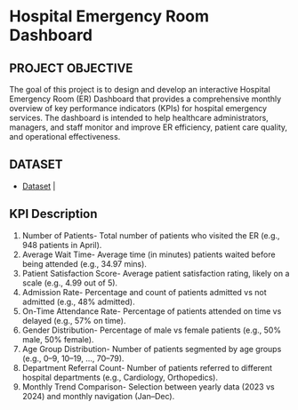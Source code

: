 # Hospital Emergency Room Dashboard 

## PROJECT OBJECTIVE

The goal of this project is to design and develop an interactive Hospital Emergency Room (ER) Dashboard that provides a comprehensive monthly overview of key performance indicators (KPIs) for hospital emergency services. The dashboard is intended to help healthcare administrators, managers, and staff monitor and improve ER efficiency, patient care quality, and operational effectiveness.

## DATASET

- <a href="https://github.com/diwakar6282pt/Hospital-Emergency-Room/blob/main/Hospital%20Emergency%20Room%20Data.csv">Dataset</a>
        |
## KPI	Description

1. Number of Patients-	                    Total number of patients who visited the ER (e.g., 948 patients in April).
2. Average Wait Time-	                    Average time (in minutes) patients waited before being attended (e.g., 34.97 mins).
3. Patient Satisfaction Score-	            Average patient satisfaction rating, likely on a scale (e.g., 4.99 out of 5).
4. Admission Rate-	                        Percentage and count of patients admitted vs not admitted (e.g., 48% admitted).
5. On-Time Attendance Rate-	              Percentage of patients attended on time vs delayed (e.g., 57% on time).
6. Gender Distribution-	                  Percentage of male vs female patients (e.g., 50% male, 50% female).
7. Age Group Distribution-	                Number of patients segmented by age groups (e.g., 0–9, 10–19, ..., 70–79).
8. Department Referral Count-	            Number of patients referred to different hospital departments (e.g., Cardiology, Orthopedics).
9. Monthly Trend Comparison-	              Selection between yearly data (2023 vs 2024) and monthly navigation (Jan–Dec).


